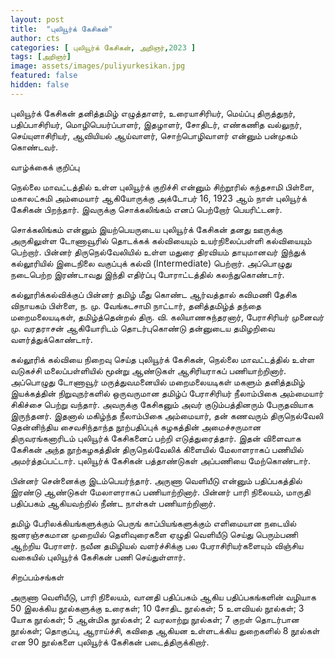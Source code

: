 ```yaml
---
layout: post
title:  "புலியூர்க் கேசிகன்"
author: cts
categories: [ புலியூர்க் கேசிகன், அறிஞர்,2023 ]
tags: [அறிஞர்]
image: assets/images/puliyurkesikan.jpg
featured: false
hidden: false
---
```

புலியூர்க் கேசிகன் தனித்தமிழ் எழுத்தாளர், உரையாசிரியர், மெய்ப்பு திருத்துநர், பதிப்பாசிரியர், மொழிபெயர்ப்பாளர், இதழாளர், சோதிடர், எண்கணித வல்லுநர், செய்யுளாசிரியர், ஆவியியல் ஆய்வாளர், சொற்பொழிவாளர் என்னும் பன்முகம் கொண்டவர்.

வாழ்க்கைக் குறிப்பு

நெல்லை மாவட்டத்தில் உள்ள புலியூர்க் குறிச்சி என்னும் சிற்றூரில் கந்தசாமி பிள்ளை, மகாலட்சுமி அம்மையார் ஆகியோருக்கு அக்டோபர் 16, 1923 ஆம் நாள் புலியூர்க் கேசிகன் பிறந்தார். இவருக்கு சொக்கலிங்கம் எனப் பெற்றோர் பெயரிட்டனர்.

சொக்கலிங்கம் என்னும் இயற்பெயருடைய புலியூர்க் கேசிகன் தனது ஊருக்கு அருகிலுள்ள டோணாவூரில் தொடக்கக் கல்வியையும் உயர்நிலைப்பள்ளி கல்வியையும் பெற்றார். பின்னர் திருநெல்வேலியில் உள்ள மதுரை திரவியம் தாயுமானவர் இந்துக் கல்லூரியில் இடைநிலை வகுப்புக் கல்வி (Intermediate) பெற்றார். அப்பொழுது நடைபெற்ற இரண்டாவது இந்தி எதிர்ப்பு போராட்டத்தில் கலந்துகொண்டார்.

கல்லூரிக்கல்விக்குப் பின்னர் தமிழ் மீது கொண்ட ஆர்வத்தால் கவிமணி தேசிக விநாயகம் பிள்ளை, ந. மு. வேங்கடசாமி நாட்டார், தனித்தமிழ்த் தந்தை மறைமலையடிகள், தமிழ்த்தென்றல் திரு. வி. கலியாணசுந்தரனார், பேராசிரியர் முனைவர் மு. வரதராசன் ஆகியோரிடம் தொடர்புகொண்டு தன்னுடைய தமிழறிவை வளர்த்துக்கொண்டார்.

கல்லூரிக் கல்வியை நிறைவு செய்த புலியூர்க் கேசிகன், நெல்லை மாவட்டத்தில் உள்ள வடுகச்சி மலைப்பள்ளியில் மூன்று ஆண்டுகள் ஆசிரியராகப் பணியாற்றினார். அப்பொழுது டோணாவூர் மருத்துவமனையில் மறைமலையடிகள் மகளும் தனித்தமிழ் இயக்கத்தின் நிறுவுநர்களில் ஒருவருமான தமிழ்ப் பேராசிரியர் நீலாம்பிகை அம்மையார் சிகிச்சை பெற்று வந்தார். அவருக்கு கேசிகனும் அவர் குடும்பத்தினரும் பேருதவியாக இருந்தனர். இதனால் மகிழ்ந்த நீலாம்பிகை அம்மையார், தன் கணவரும் திருநெல்வேலி தென்னிந்திய சைவசிந்தாந்த நூற்பதிப்புக் கழகத்தின் அமைச்சருமான திருவரங்கனாரிடம் புலியூர்க் கேசிகனைப் பற்றி எடுத்துரைத்தார். இதன் விளைவாக கேசிகன் அந்த நூற்கழகத்தின் திருநெல்வேலிக் கிளையில் மேலாளராகப் பணியில் அமர்த்தப்பட்டார். புலியூர்க் கேசிகன் பத்தாண்டுகள் அப்பணியை மேற்கொண்டார்.

பின்னர் சென்னைக்கு இடம்பெயர்ந்தார். அருணா வெளியீடு என்னும் பதிப்பகத்தில் இரண்டு ஆண்டுகள் மேலாளராகப் பணியாற்றினார். பின்னர் பாரி நிலையம், மாருதி பதிப்பகம் ஆகியவற்றில் நீண்ட நாள்கள் பணியாற்றினார்.

தமிழ் பேரிலக்கியங்களுக்கும்  பெருங் காப்பியங்களுக்கும்  எளிமையான நடையில்  ஜனரஞ்சகமான முறையில் தெளிவுரைகளை  ஏழுதி  வெளியீடு செய்து பெரும்பணி ஆற்றிய பேராளர்.   நவீன தமிழியல் வளர்ச்சிக்கு பல  பேராசிரியர்களையும்  விஞ்சிய வகையில் புலியூர்க் கேசிகன் பணி செய்துள்ளார். 

சிறப்பம்சங்கள்

அருணா வெளியீடு, பாரி நிலையம், வானதி பதிப்பகம் ஆகிய பதிப்பகங்களின் வழியாக 50 இலக்கிய நூல்களுக்கு உரைகள்; 10 சோதிட நூல்கள்; 5 உளவியல் நூல்கள்; 3 யோக நூல்கள்; 5 ஆன்மிக நூல்கள்; 2 வரலாற்று நூல்கள்; 7 குறள் தொடர்பான நூல்கள்; தொகுப்பு, ஆராய்ச்சி, கவிதை ஆகியன உள்ளடக்கிய துறைகளில் 8 நூல்கள் என 90 நூல்களை புலியூர்க் கேசிகன் படைத்திருக்கிறார்.
